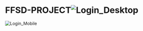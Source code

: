 # FFSD-PROJECT![Login_Desktop](https://user-images.githubusercontent.com/85388886/218249072-860ba05c-3fbe-43bf-87ba-55cd3f8bdb9f.png)
![Login_Mobile](https://user-images.githubusercontent.com/85388886/218249088-c285089d-4a35-477b-a9b7-6482fab3ffe9.png)
